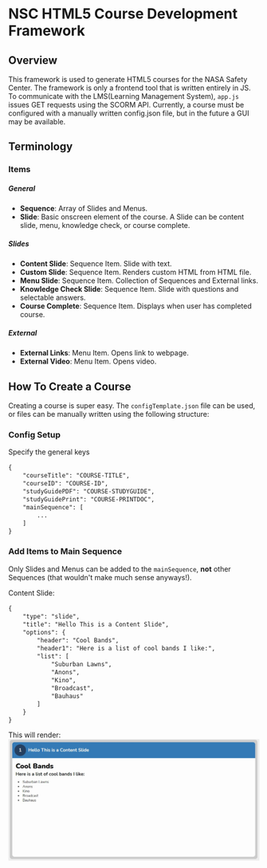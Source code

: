 # NSC HTML5 Course Development Framework
## Overview
This framework is used to generate HTML5 courses for the NASA Safety Center. The framework is only a frontend tool that is written entirely in JS. To communicate with the LMS\(Learning Management System\), `app.js` issues GET requests using the SCORM API. Currently, a course must be configured with a manually written config.json file, but in the future a GUI may be available.

## Terminology
### Items
##### General
- **Sequence**: Array of Slides and Menus.
- **Slide**: Basic onscreen element of the course. A Slide can be content slide, menu, knowledge check, or course complete. 

##### Slides
- **Content Slide**: Sequence Item. Slide with text.
- **Custom Slide**: Sequence Item. Renders custom HTML from HTML file.
- **Menu Slide**: Sequence Item. Collection of Sequences and External links.
- **Knowledge Check Slide**: Sequence Item. Slide with questions and selectable answers.
- **Course Complete**: Sequence Item. Displays when user has completed course.

##### External
- **External Links**: Menu Item. Opens link to webpage.
- **External Video**: Menu Item. Opens video.


## How To Create a Course
Creating a course is super easy. The `configTemplate.json` file can be used, or files can be manually written using the following structure:

### Config Setup
Specify the general keys
```
{
    "courseTitle": "COURSE-TITLE",
    "courseID": "COURSE-ID",
    "studyGuidePDF": "COURSE-STUDYGUIDE",
    "studyGuidePrint": "COURSE-PRINTDOC",
    "mainSequence": [
        ...
    ]
}
```
### Add Items to Main Sequence
Only Slides and Menus can be added to the `mainSequence`, **not** other Sequences \(that wouldn't make much sense anyways!\).

Content Slide:
```
{
    "type": "slide",
    "title": "Hello This is a Content Slide",
    "options": {
        "header": "Cool Bands",
        "header1": "Here is a list of cool bands I like:",
        "list": [
            "Suburban Lawns",
            "Anons",
            "Kino",
            "Broadcast",
            "Bauhaus"
        ] 
    }
}
```

This will render: 
![Content Slide Example](./media/contentExample.jpg?raw=true "Content Example")
